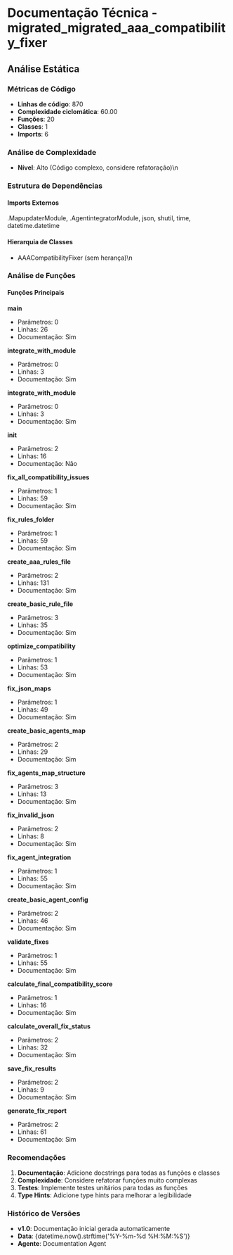 # Documentação Técnica - migrated_migrated_aaa_compatibility_fixer

## Análise Estática

### Métricas de Código
- **Linhas de código**: 870
- **Complexidade ciclomática**: 60.00
- **Funções**: 20
- **Classes**: 1
- **Imports**: 6

### Análise de Complexidade
- **Nível**: Alto (Código complexo, considere refatoração)\n
### Estrutura de Dependências

#### Imports Externos
.MapupdaterModule, .AgentintegratorModule, json, shutil, time, datetime.datetime

#### Hierarquia de Classes
- AAACompatibilityFixer (sem herança)\n
### Análise de Funções

#### Funções Principais
**main**
- Parâmetros: 0
- Linhas: 26
- Documentação: Sim

**integrate_with_module**
- Parâmetros: 0
- Linhas: 3
- Documentação: Sim

**integrate_with_module**
- Parâmetros: 0
- Linhas: 3
- Documentação: Sim

**__init__**
- Parâmetros: 2
- Linhas: 16
- Documentação: Não

**fix_all_compatibility_issues**
- Parâmetros: 1
- Linhas: 59
- Documentação: Sim

**fix_rules_folder**
- Parâmetros: 1
- Linhas: 59
- Documentação: Sim

**create_aaa_rules_file**
- Parâmetros: 2
- Linhas: 131
- Documentação: Sim

**create_basic_rule_file**
- Parâmetros: 3
- Linhas: 35
- Documentação: Sim

**optimize_compatibility**
- Parâmetros: 1
- Linhas: 53
- Documentação: Sim

**fix_json_maps**
- Parâmetros: 1
- Linhas: 49
- Documentação: Sim

**create_basic_agents_map**
- Parâmetros: 2
- Linhas: 29
- Documentação: Sim

**fix_agents_map_structure**
- Parâmetros: 3
- Linhas: 13
- Documentação: Sim

**fix_invalid_json**
- Parâmetros: 2
- Linhas: 8
- Documentação: Sim

**fix_agent_integration**
- Parâmetros: 1
- Linhas: 55
- Documentação: Sim

**create_basic_agent_config**
- Parâmetros: 2
- Linhas: 46
- Documentação: Sim

**validate_fixes**
- Parâmetros: 1
- Linhas: 55
- Documentação: Sim

**calculate_final_compatibility_score**
- Parâmetros: 1
- Linhas: 16
- Documentação: Sim

**calculate_overall_fix_status**
- Parâmetros: 2
- Linhas: 32
- Documentação: Sim

**save_fix_results**
- Parâmetros: 2
- Linhas: 9
- Documentação: Sim

**generate_fix_report**
- Parâmetros: 2
- Linhas: 61
- Documentação: Sim

### Recomendações

1. **Documentação**: Adicione docstrings para todas as funções e classes
2. **Complexidade**: Considere refatorar funções muito complexas
3. **Testes**: Implemente testes unitários para todas as funções
4. **Type Hints**: Adicione type hints para melhorar a legibilidade

### Histórico de Versões

- **v1.0**: Documentação inicial gerada automaticamente
- **Data**: {datetime.now().strftime('%Y-%m-%d %H:%M:%S')}
- **Agente**: Documentation Agent

